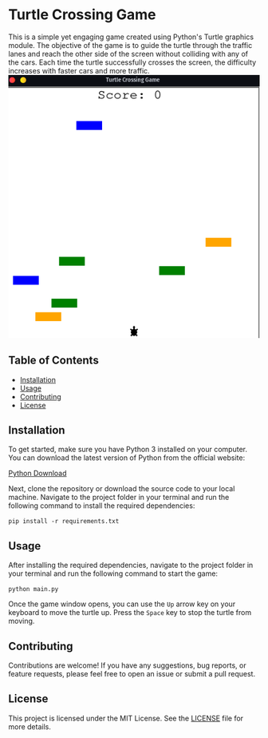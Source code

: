 # Turtle Crossing Game

This is a simple yet engaging game created using Python's Turtle graphics module. The objective of the game is to guide
the turtle through the traffic lanes and reach the other side of the screen without colliding with any of the cars. Each
time the turtle successfully crosses the screen, the difficulty increases with faster cars and more traffic.
![python_road_crossing_game.png](python_road_crossing_game.png)

## Table of Contents

- [Installation](#installation)
- [Usage](#usage)
- [Contributing](#contributing)
- [License](#license)

## Installation

To get started, make sure you have Python 3 installed on your computer. You can download the latest version of Python
from the official website:

[Python Download](https://www.python.org/downloads/)

Next, clone the repository or download the source code to your local machine. Navigate to the project folder in your
terminal and run the following command to install the required dependencies:

```
pip install -r requirements.txt
```

## Usage

After installing the required dependencies, navigate to the project folder in your terminal and run the following
command to start the game:

```
python main.py
```

Once the game window opens, you can use the `Up` arrow key on your keyboard to move the turtle up. Press the `Space` key
to stop the turtle from moving.

## Contributing

Contributions are welcome! If you have any suggestions, bug reports, or feature requests, please feel free to open an
issue or submit a pull request.

## License

This project is licensed under the MIT License. See the [LICENSE](LICENSE) file for more details.